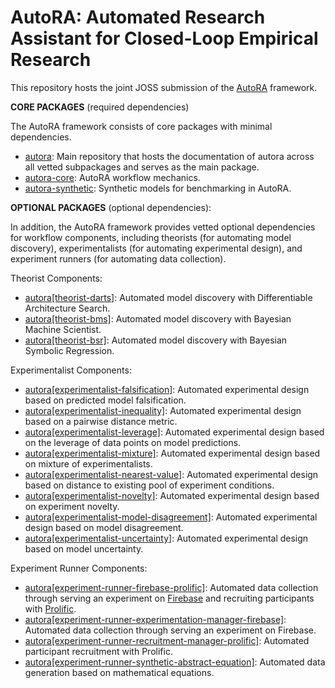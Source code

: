 # AutoRA: Automated Research Assistant for Closed-Loop Empirical Research

This repository hosts the joint JOSS submission of the [AutoRA](https://github.com/AutoResearch/autora) framework.

**CORE PACKAGES** (required dependencies)

The AutoRA framework consists of core packages with minimal dependencies.

- [autora](https://github.com/AutoResearch/autora): Main repository that hosts the documentation of autora across all vetted subpackages and serves as the main package.
- [autora-core](https://github.com/AutoResearch/autora-core): AutoRA workflow mechanics.
- [autora-synthetic](https://github.com/AutoResearch/autora-synthetic): Synthetic models for benchmarking in AutoRA.

**OPTIONAL PACKAGES** (optional dependencies):

In addition, the AutoRA framework provides vetted optional dependencies for workflow components, including theorists (for automating model discovery), experimentalists (for automating experimental design), and experiment runners (for automating data collection).

Theorist Components:
- [autora[theorist-darts]](https://github.com/AutoResearch/autora-theorist-darts): Automated model discovery with Differentiable Architecture Search. 
- [autora[theorist-bms]](https://github.com/AutoResearch/autora-theorist-bms): Automated model discovery with Bayesian Machine Scientist.
- [autora[theorist-bsr]](https://github.com/AutoResearch/autora-theorist-bsr): Automated model discovery with Bayesian Symbolic Regression.

Experimentalist Components:
- [autora[experimentalist-falsification]](https://github.com/AutoResearch/autora-experimentalist-falsification): Automated experimental design based on predicted model falsification.
- [autora[experimentalist-inequality]](https://github.com/AutoResearch/autora-experimentalist-inequality): Automated experimental design based on a pairwise distance metric.
- [autora[experimentalist-leverage]](https://github.com/AutoResearch/autora-experimentalist-leverage): Automated experimental design based on the leverage of data points on model predictions.
- [autora[experimentalist-mixture]](https://github.com/AutoResearch/autora-experimentalist-mixture): Automated experimental design based on mixture of  experimentalists.
- [autora[experimentalist-nearest-value]](https://github.com/AutoResearch/autora-experimentalist-nearest-value): Automated experimental design based on distance to existing pool of experiment conditions.
- [autora[experimentalist-novelty]](https://github.com/AutoResearch/autora-experimentalist-novelty): Automated experimental design based on experiment novelty.
- [autora[experimentalist-model-disagreement]](https://github.com/AutoResearch/autora-experimentalist-model-disagreement): Automated experimental design based on model disagreement.
- [autora[experimentalist-uncertainty]](https://github.com/AutoResearch/autora-experimentalist-uncertainty): Automated experimental design based on model uncertainty.

Experiment Runner Components:
- [autora[experiment-runner-firebase-prolific]](https://github.com/AutoResearch/autora-experiment-runner-firebase-prolific): Automated data collection through serving an experiment on [Firebase](https://firebase.google.com/) and recruiting participants with [Prolific](https://www.prolific.com/).
- [autora[experiment-runner-experimentation-manager-firebase]](https://github.com/AutoResearch/autora-experiment-runner-experimentation-manager-firebase): Automated data collection through serving an experiment on Firebase.
- [autora[experiment-runner-recruitment-manager-prolific]](https://github.com/AutoResearch/autora-experiment-runner-recruitment-manager-prolific): Automated participant recruitment with Prolific.
- [autora[experiment-runner-synthetic-abstract-equation]](https://github.com/AutoResearch/autora-synthetic-abstract-equation): Automated data generation based on mathematical equations.


